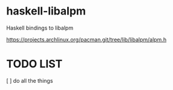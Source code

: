# haskell-libalpm
Haskell bindings to libalpm

https://projects.archlinux.org/pacman.git/tree/lib/libalpm/alpm.h

# TODO LIST
[ ] do all the things
